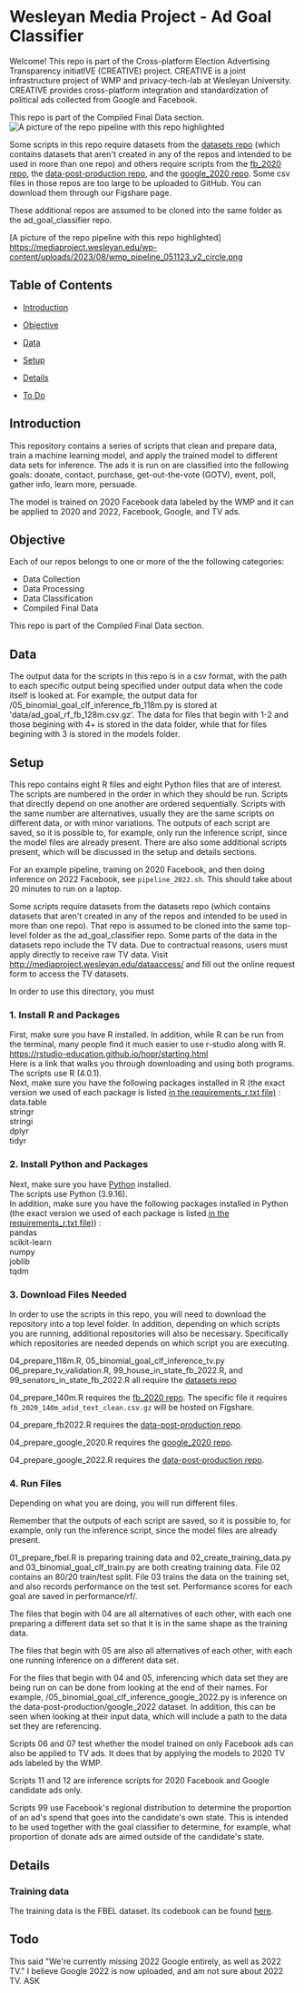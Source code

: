 # Wesleyan Media Project - Ad Goal Classifier

Welcome! This repo is part of the Cross-platform Election Advertising Transparency initiatIVE (CREATIVE) project. CREATIVE is a joint infrastructure project of WMP and privacy-tech-lab at Wesleyan University. CREATIVE provides cross-platform integration and standardization of political ads collected from Google and Facebook.

This repo is part of the Compiled Final Data section.
![A picture of the repo pipeline with this repo highlighted](Creative_Pipeline.png)

Some scripts in this repo require datasets from the [datasets repo](https://github.com/Wesleyan-Media-Project/datasets) (which contains datasets that aren't created in any of the repos and intended to be used in more than one repo) and others require scripts from the [fb_2020 repo](https://github.com/Wesleyan-Media-Project/fb_2020), the [data-post-production repo](https://github.com/Wesleyan-Media-Project/data-post-production), and the [google_2020 repo](https://github.com/Wesleyan-Media-Project/google_2020). Some csv files in those repos are too large to be uploaded to GitHub. You can download them through our Figshare page.

These additional repos are assumed to be cloned into the same folder as the ad_goal_classifier repo.

[A picture of the repo pipeline with this repo highlighted] https://mediaproject.wesleyan.edu/wp-content/uploads/2023/08/wmp_pipeline_051123_v2_circle.png

## Table of Contents

- [Introduction](#introduction)

- [Objective](#objective)

- [Data](#data)

- [Setup](#setup)

- [Details](#details)

- [To Do](#todo)

## Introduction

This repository contains a series of scripts that clean and prepare data, train a machine learning model, and apply the trained model to different data sets for inference. The ads it is run on are classified into the following goals: donate, contact, purchase, get-out-the-vote (GOTV), event, poll, gather info, learn more, persuade.

The model is trained on 2020 Facebook data labeled by the WMP and it can be applied to 2020 and 2022, Facebook, Google, and TV ads.

## Objective

Each of our repos belongs to one or more of the the following categories:

- Data Collection
- Data Processing
- Data Classification
- Compiled Final Data

This repo is part of the Compiled Final Data section.

## Data

The output data for the scripts in this repo is in a csv format, with the path to each specific output being specified under output data when the code itself is looked at. For example, the output data for /05_binomial_goal_clf_inference_fb_118m.py is stored at 'data/ad_goal_rf_fb_128m.csv.gz'. The data for files that begin with 1-2 and those begining with 4+ is stored in the data folder, while that for files begining with 3 is stored in the models folder.

## Setup

This repo contains eight R files and eight Python files that are of interest. The scripts are numbered in the order in which they should be run. Scripts that directly depend on one another are ordered sequentially. Scripts with the same number are alternatives, usually they are the same scripts on different data, or with minor variations. The outputs of each script are saved, so it is possible to, for example, only run the inference script, since the model files are already present. There are also some additional scripts present, which will be discussed in the setup and details sections.

For an example pipeline, training on 2020 Facebook, and then doing inference on 2022 Facebook, see `pipeline_2022.sh`. This should take about 20 minutes to run on a laptop.

Some scripts require datasets from the datasets repo (which contains datasets that aren't created in any of the repos and intended to be used in more than one repo). That repo is assumed to be cloned into the same top-level folder as the ad_goal_classifier repo. Some parts of the data in the datasets repo include the TV data. Due to contractual reasons, users must apply directly to receive raw TV data. Visit http://mediaproject.wesleyan.edu/dataaccess/ and fill out the online request form to access the TV datasets.

In order to use this directory, you must

### 1. Install R and Packages

First, make sure you have R installed. In addition, while R can be run from the terminal, many people find it much easier to use r-studio along with R. <br>
https://rstudio-education.github.io/hopr/starting.html
<br>
Here is a link that walks you through downloading and using both programs. <br>
The scripts use R (4.0.1).
<br>
Next, make sure you have the following packages installed in R (the exact version we used of each package is listed [in the requirements_r.txt file)](https://github.com/Wesleyan-Media-Project/ad_goal_classifier/blob/main/requirements_r.txt) : <br>
data.table <br>
stringr <br>
stringi <br>
dplyr <br>
tidyr <br>

### 2. Install Python and Packages

Next, make sure you have [Python](https://www.python.org/) installed.
<br>
The scripts use Python (3.9.16).
<br>
In addition, make sure you have the following packages installed in Python (the exact version we used of each package is listed [in the requirements_r.txt file)](https://github.com/Wesleyan-Media-Project/ad_goal_classifier/blob/main/requirements_py.txt)) : <br>
pandas <br>
scikit-learn <br>
numpy <br>
joblib <br>
tqdm <br>

### 3. Download Files Needed

In order to use the scripts in this repo, you will need to download the repository into a top level folder. In addition, depending on which scripts you are running, additional repositories will also be necessary. Specifically which repositories are needed depends on which script you are executing.

04_prepare_118m.R, 05_binomial_goal_clf_inference_tv.py 06_prepare_tv_validation.R, 99_house_in_state_fb_2022.R, and 99_senators_in_state_fb_2022.R all require the [datasets repo](https://github.com/Wesleyan-Media-Project/datasets)

04_prepare_140m.R requires the [fb_2020 repo](https://github.com/Wesleyan-Media-Project/fb_2020). The specific file it requires `fb_2020_140m_adid_text_clean.csv.gz` will be hosted on Figshare.

04_prepare_fb2022.R requires the [data-post-production repo](https://github.com/Wesleyan-Media-Project/data-post-production).

04_prepare_google_2020.R requires the [google_2020 repo](https://github.com/Wesleyan-Media-Project/google_2020).

04_prepare_google_2022.R requires the [data-post-production repo](https://github.com/Wesleyan-Media-Project/data-post-production).

### 4. Run Files

Depending on what you are doing, you will run different files.

Remember that the outputs of each script are saved, so it is possible to, for example, only run the inference script, since the model files are already present.

01_prepare_fbel.R is preparing training data and 02_create_training_data.py and 03_binomial_goal_clf_train.py are both creating training data. File 02 contains an 80/20 train/test split. File 03 trains the data on the training set, and also records performance on the test set. Performance scores for each goal are saved in performance/rf/.

The files that begin with 04 are all alternatives of each other, with each one preparing a different data set so that it is in the same shape as the training data.

The files that begin with 05 are also all alternatives of each other, with each one running inference on a different data set.

For the files that begin with 04 and 05, inferencing which data set they are being run on can be done from looking at the end of their names. For example, /05_binomial_goal_clf_inference_google_2022.py is inference on the data-post-production/google_2022 dataset. In addition, this can be seen when looking at their input data, which will include a path to the data set they are referencing.

Scripts 06 and 07 test whether the model trained on only Facebook ads can also be applied to TV ads. It does that by applying the models to 2020 TV ads labeled by the WMP.

Scripts 11 and 12 are inference scripts for 2020 Facebook and Google candidate ads only.

Scripts 99 use Facebook's regional distribution to determine the proportion of an ad's spend that goes into the candidate's own state. This is intended to be used together with the goal classifier to determine, for example, what proportion of donate ads are aimed outside of the candidate's state.

## Details

### Training data

The training data is the FBEL dataset. Its codebook can be found [here](https://drive.google.com/drive/folders/1gx1hDxEON_ck_i49nhbFpGXFCRbCU5bM?usp=share_link).

## Todo

This said "We're currently missing 2022 Google entirely, as well as 2022 TV." I believe Google 2022 is now uploaded, and am not sure about 2022 TV. ASK
